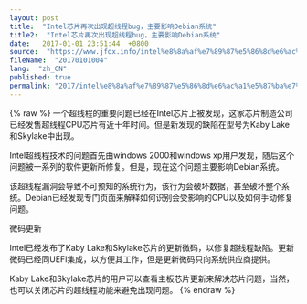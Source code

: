 ```yaml
---
layout: post
title:  "Intel芯片再次出现超线程bug，主要影响Debian系统"
title2:  "Intel芯片再次出现超线程bug，主要影响Debian系统"
date:   2017-01-01 23:51:44  +0800
source:  "https://www.jfox.info/intel%e8%8a%af%e7%89%87%e5%86%8d%e6%ac%a1%e5%87%ba%e7%8e%b0%e8%b6%85%e7%ba%bf%e7%a8%8bbug-%e4%b8%bb%e8%a6%81%e5%bd%b1%e5%93%8ddebian%e7%b3%bb%e7%bb%9f.html"
fileName:  "20170101004"
lang:  "zh_CN"
published: true
permalink: "2017/intel%e8%8a%af%e7%89%87%e5%86%8d%e6%ac%a1%e5%87%ba%e7%8e%b0%e8%b6%85%e7%ba%bf%e7%a8%8bbug-%e4%b8%bb%e8%a6%81%e5%bd%b1%e5%93%8ddebian%e7%b3%bb%e7%bb%9f.html"
---
```

{% raw %}
一个超线程的重要问题已经在Intel芯片上被发现，这家芯片制造公司已经发售超线程CPU芯片有近十年时间。但是新发现的缺陷在型号为Kaby Lake和Skylake中出现。

Intel超线程技术的问题首先由windows 2000和windows xp用户发现，随后这个问题被一系列的软件更新所修复。但是，现在这个问题主要影响Debian系统。

该超线程漏洞会导致不可预知的系统行为，该行为会破坏数据，甚至破坏整个系统。Debian已经发现专门页面来解释如何识别会受影响的CPU以及如何手动修复问题。

微码更新

Intel已经发布了Kaby Lake和Skylake芯片的更新微码，以修复超线程缺陷。更新微码已经同UEFI集成，以方便其工作，但是更新微码只向系统供应商提供。

Kaby Lake和Skylake芯片的用户可以查看主板芯片更新来解决芯片问题，当然，也可以关闭芯片的超线程功能来避免出现问题。
{% endraw %}